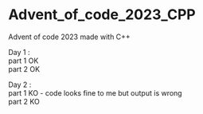 # Advent_of_code_2023_CPP
Advent of code 2023 made with C++

Day 1 : \
part 1 OK \
part 2 OK

Day 2 : \
part 1 KO - code looks fine to me but output is wrong \
part 2 KO


